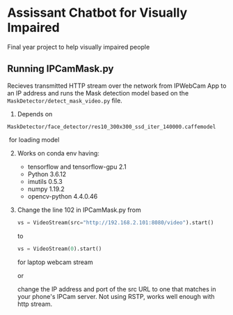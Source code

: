 # Assissant Chatbot for Visually Impaired 
Final year project to help visually impaired people



## Running IPCamMask.py

Recieves transmitted HTTP stream over the network from IPWebCam App to an IP address and runs the Mask detection model based on the ```MaskDetector/detect_mask_video.py``` file. 

1. Depends on 

```
MaskDetector/face_detector/res10_300x300_ssd_iter_140000.caffemodel
```

​	for loading model

2. Works on conda env having: 
   -  tensorflow and tensorflow-gpu 2.1
   - Python 3.6.12
   - imutils 0.5.3
   - numpy 1.19.2
   - opencv-python 4.4.0.46

3. Change the line 102 in IPCamMask.py from

   ``` python
   vs = VideoStream(src="http://192.168.2.101:8080/video").start()
   ```

   to 

   ```python
   vs = VideoStream(0).start()
   ```

   for laptop webcam stream 
   
   or 
   
   change the IP address and port of the src URL to one that matches in your phone's IPCam server. Not using RSTP, works well enough with http stream.